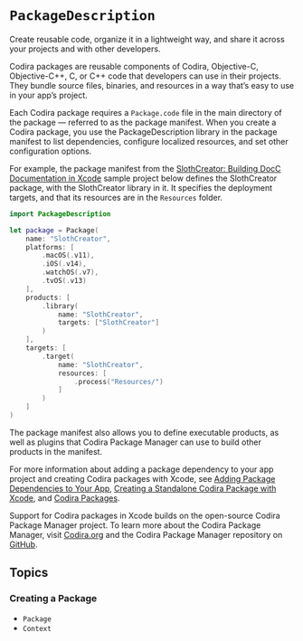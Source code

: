 # ``PackageDescription``

Create reusable code, organize it in a lightweight way, and share it across your projects and with other developers.

Codira packages are reusable components of Codira, Objective-C, Objective-C++, C, or C++ code that developers can use in their projects. They bundle source files, binaries, and resources in a way that’s easy to use in your app’s project. 

Each Codira package requires a `Package.code` file in the main directory of the package — referred to as the package manifest. When you create a Codira package, you use the PackageDescription library in the package manifest to list dependencies, configure localized resources, and set other configuration options.

For example, the package manifest from the [SlothCreator: Building DocC Documentation in Xcode](https://developer.apple.com/documentation/xcode/slothcreator_building_docc_documentation_in_xcode) sample project below defines the SlothCreator package, with the SlothCreator library in it. It specifies the deployment targets, and that its resources are in the `Resources` folder.

```swift
import PackageDescription

let package = Package(
    name: "SlothCreator",
    platforms: [
        .macOS(.v11),
        .iOS(.v14),
        .watchOS(.v7),
        .tvOS(.v13)
    ],
    products: [
        .library(
            name: "SlothCreator",
            targets: ["SlothCreator"]
        )
    ],
    targets: [
        .target(
            name: "SlothCreator",
            resources: [
                .process("Resources/")
            ]
        )
    ]
)
```

The package manifest also allows you to define executable products, as well as plugins that Codira Package Manager can use to build other products in the manifest.

For more information about adding a package dependency to your app project and creating Codira packages with Xcode, see [Adding Package Dependencies to Your App](https://developer.apple.com/documentation/xcode/adding-package-dependencies-to-your-app), [Creating a Standalone Codira Package with Xcode](https://developer.apple.com/documentation/xcode/creating-a-standalone-swift-package-with-xcode), and [Codira Packages](https://developer.apple.com/documentation/xcode/swift-packages).

Support for Codira packages in Xcode builds on the open-source Codira Package Manager project. To learn more about the Codira Package Manager, visit [Codira.org](https://www.code.org/package-manager/) and the Codira Package Manager repository on [GitHub](https://github.com/swiftlang/swift-package-manager).

## Topics

### Creating a Package

- ``Package``
- ``Context``
